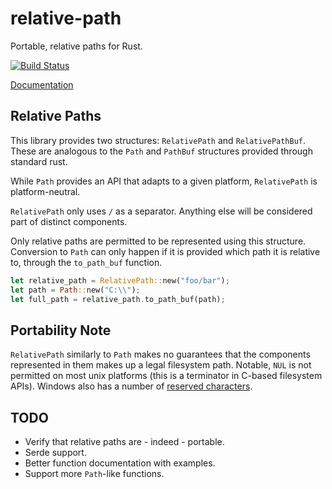 # relative-path

Portable, relative paths for Rust.

[![Build Status](https://api.travis-ci.org/udoprog/relative-path.svg?branch=master)](https://travis-ci.org/udoprog/relative-path)

[Documentation](https://docs.rs/relative-path)

## Relative Paths

This library provides two structures: `RelativePath` and `RelativePathBuf`.
These are analogous to the `Path` and `PathBuf` structures provided through standard rust.

While `Path` provides an API that adapts to a given platform, `RelativePath` is platform-neutral.

`RelativePath` only uses `/` as a separator. Anything else will be considered part of distinct
components.

Only relative paths are permitted to be represented using this structure.
Conversion to `Path` can only happen if it is provided which path it is relative to, through the
`to_path_buf` function.

```rust
let relative_path = RelativePath::new("foo/bar");
let path = Path::new("C:\\");
let full_path = relative_path.to_path_buf(path);
```

## Portability Note

`RelativePath` similarly to `Path` makes no guarantees that the components represented in them
makes up a legal filesystem path.
Notable, `NUL` is not permitted on most unix platforms (this is a terminator in C-based filesystem
APIs).
Windows also has a number of [reserved characters][windows].

[windows]: https://msdn.microsoft.com/en-us/library/windows/desktop/aa365247(v=vs.85).aspx

## TODO

* Verify that relative paths are - indeed - portable.
* Serde support.
* Better function documentation with examples.
* Support more `Path`-like functions.

